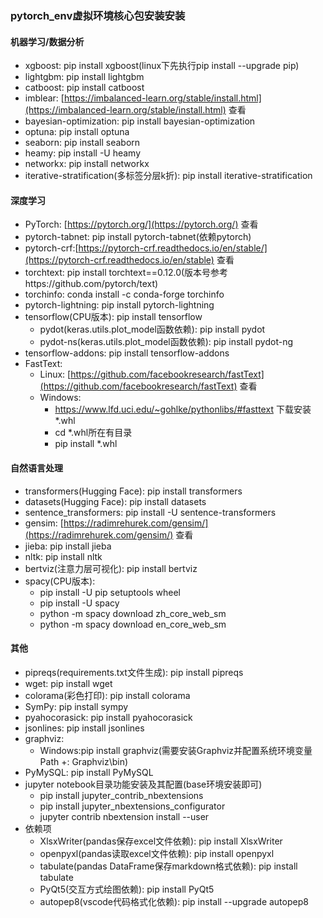 ### pytorch_env虚拟环境核心包安装安装

#### 机器学习/数据分析

* xgboost: pip install xgboost(linux下先执行pip install --upgrade pip)
* lightgbm: pip install lightgbm
* catboost: pip install catboost
* imblear: [https://imbalanced-learn.org/stable/install.html](https://imbalanced-learn.org/stable/install.html) 查看
* bayesian-optimization: pip install bayesian-optimization
* optuna: pip install optuna
* seaborn: pip install seaborn
* heamy: pip install -U heamy
* networkx: pip install networkx
* iterative-stratification(多标签分层k折): pip install iterative-stratification

#### 深度学习

* PyTorch: [https://pytorch.org/](https://pytorch.org/) 查看
* pytorch-tabnet: pip install pytorch-tabnet(依赖pytorch)
* pytorch-crf:[https://pytorch-crf.readthedocs.io/en/stable/](https://pytorch-crf.readthedocs.io/en/stable) 查看
* torchtext: pip install torchtext==0.12.0(版本号参考https://github.com/pytorch/text)
* torchinfo: conda install -c conda-forge torchinfo
* pytorch-lightning: pip install pytorch-lightning
* tensorflow(CPU版本): pip install tensorflow
    * pydot(keras.utils.plot_model函数依赖): pip install pydot
    * pydot-ns(keras.utils.plot_model函数依赖): pip install pydot-ng
* tensorflow-addons: pip install tensorflow-addons
* FastText:
    * Linux: [https://github.com/facebookresearch/fastText](https://github.com/facebookresearch/fastText) 查看
    * Windows:
        * https://www.lfd.uci.edu/~gohlke/pythonlibs/#fasttext 下载安装*.whl
        * cd *.whl所在有目录
        * pip install *.whl

#### 自然语言处理

* transformers(Hugging Face): pip install transformers
* datasets(Hugging Face): pip install datasets
* sentence_transformers: pip install -U sentence-transformers
* gensim: [https://radimrehurek.com/gensim/](https://radimrehurek.com/gensim/) 查看
* jieba: pip install jieba
* nltk: pip install nltk
* bertviz(注意力层可视化): pip install bertviz
* spacy(CPU版本):
    * pip install -U pip setuptools wheel
    * pip install -U spacy
    * python -m spacy download zh_core_web_sm
    * python -m spacy download en_core_web_sm

#### 其他

* pipreqs(requirements.txt文件生成): pip install pipreqs
* wget: pip install wget
* colorama(彩色打印): pip install colorama
* SymPy: pip install sympy 
* pyahocorasick: pip install pyahocorasick
* jsonlines: pip install jsonlines
* graphviz:
    * Windows:pip install graphviz(需要安装Graphviz并配置系统环境变量Path +: Graphviz\bin)
* PyMySQL: pip install PyMySQL
* jupyter notebook目录功能安装及其配置(base环境安装即可)
    * pip install jupyter_contrib_nbextensions
    * pip install jupyter_nbextensions_configurator
    * jupyter contrib nbextension install --user
* 依赖项
    * XlsxWriter(pandas保存excel文件依赖): pip install XlsxWriter
    * openpyxl(pandas读取excel文件依赖): pip install openpyxl
    * tabulate(pandas DataFrame保存markdown格式依赖): pip install tabulate
    * PyQt5(交互方式绘图依赖): pip install PyQt5
    * autopep8(vscode代码格式化依赖): pip install --upgrade autopep8